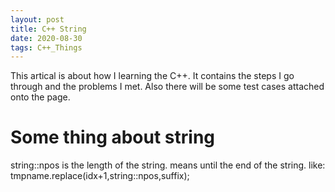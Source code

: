 ```yaml
---
layout: post
title: C++ String
date: 2020-08-30
tags: C++_Things
---
```


This artical is about how I learning the C++. It contains the steps I go through and the problems I met. Also there will be some test cases attached onto the page.

# Some thing about string  


string::npos is the length of the string. means until the end of the string. like:  
tmpname.replace(idx+1,string::npos,suffix);